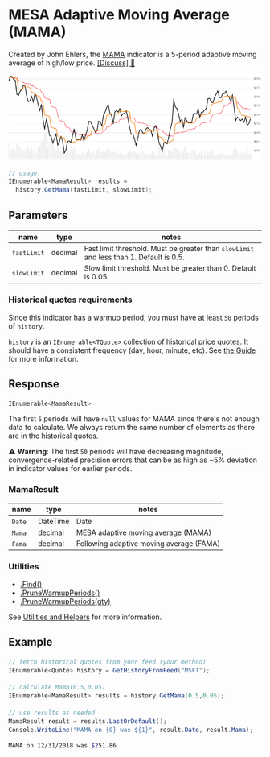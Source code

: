 ﻿# MESA Adaptive Moving Average (MAMA)

Created by John Ehlers, the [MAMA](http://mesasoftware.com/papers/MAMA.pdf) indicator is a 5-period adaptive moving average of high/low price.
[[Discuss] :speech_balloon:](https://github.com/DaveSkender/Stock.Indicators/discussions/211 "Community discussion about this indicator")

![image](chart.png)

```csharp
// usage
IEnumerable<MamaResult> results =
  history.GetMama(fastLimit, slowLimit);  
```

## Parameters

| name | type | notes
| -- |-- |--
| `fastLimit` | decimal | Fast limit threshold.  Must be greater than `slowLimit` and less than 1.  Default is 0.5.
| `slowLimit` | decimal | Slow limit threshold.  Must be greater than 0.  Default is 0.05.

### Historical quotes requirements

Since this indicator has a warmup period, you must have at least `50` periods of `history`.

`history` is an `IEnumerable<TQuote>` collection of historical price quotes.  It should have a consistent frequency (day, hour, minute, etc).  See [the Guide](../../docs/GUIDE.md) for more information.

## Response

```csharp
IEnumerable<MamaResult>
```

The first `5` periods will have `null` values for MAMA since there's not enough data to calculate.  We always return the same number of elements as there are in the historical quotes.

:warning: **Warning**: The first `50` periods will have decreasing magnitude, convergence-related precision errors that can be as high as ~5% deviation in indicator values for earlier periods.

### MamaResult

| name | type | notes
| -- |-- |--
| `Date` | DateTime | Date
| `Mama` | decimal | MESA adaptive moving average (MAMA)
| `Fama` | decimal | Following adaptive moving average (FAMA)

### Utilities

- [.Find()](../../docs/UTILITIES.md#find-indicator-result-by-date)
- [.PruneWarmupPeriods()](../../docs/UTILITIES.md#prune-warmup-periods)
- [.PruneWarmupPeriods(qty)](../../docs/UTILITIES.md#prune-warmup-periods)

See [Utilities and Helpers](../../docs/UTILITIES.md#content) for more information.

## Example

```csharp
// fetch historical quotes from your feed (your method)
IEnumerable<Quote> history = GetHistoryFromFeed("MSFT");

// calculate Mama(0.5,0.05)
IEnumerable<MamaResult> results = history.GetMama(0.5,0.05);

// use results as needed
MamaResult result = results.LastOrDefault();
Console.WriteLine("MAMA on {0} was ${1}", result.Date, result.Mama);
```

```bash
MAMA on 12/31/2018 was $251.86
```
